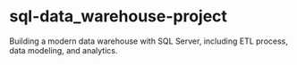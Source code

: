 # sql-data_warehouse-project
Building a modern data warehouse with SQL Server, including ETL process, data modeling, and analytics.
